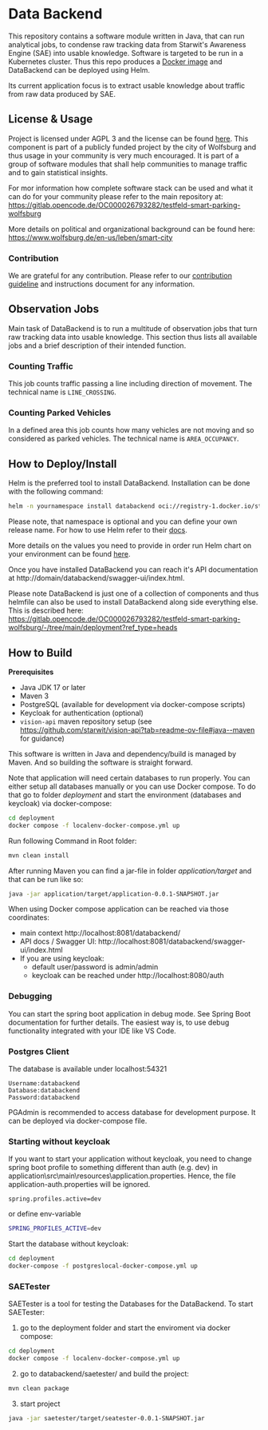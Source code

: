 # Data Backend
This repository contains a software module written in Java, that can run analytical jobs, to condense raw tracking data from Starwit's Awareness Engine (SAE) into usable knowledge. Software is targeted to be run in a Kubernetes cluster. Thus this repo produces a [Docker image](https://hub.docker.com/repository/docker/starwitorg/databackend/general) and DataBackend can be deployed using Helm.

Its current application focus is to extract usable knowledge about traffic from raw data produced by SAE.

## License & Usage
Project is licensed under AGPL 3 and the license can be found [here](LICENSE). This component is part of a publicly funded project by the city of Wolfsburg and thus usage in your community is very much encouraged. It is part of a group of software modules that shall help communities to manage traffic and to gain statistical insights. 

For mor information how complete software stack can be used and what it can do for your community please refer to the main repository at: https://gitlab.opencode.de/OC000026793282/testfeld-smart-parking-wolfsburg 

More details on political and organizational background can be found here: https://www.wolfsburg.de/en-us/leben/smart-city

### Contribution
We are grateful for any contribution. Please refer to our [contribution guideline](CONTRIBUTING.md) and instructions document for any information.

## Observation Jobs
Main task of DataBackend is to run a multitude of observation jobs that turn raw tracking data into usable knowledge. This section thus lists all available jobs and a brief description of their intended function.

### Counting Traffic
This job counts traffic passing a line including direction of movement. The technical name is `LINE_CROSSING`.

### Counting Parked Vehicles
In a defined area this job counts how many vehicles are not moving and so considered as parked vehicles. The technical name is `AREA_OCCUPANCY`.

## How to Deploy/Install
Helm is the preferred tool to install DataBackend. Installation can be done with the following command:

```bash
helm -n yournamespace install databackend oci://registry-1.docker.io/starwitorg/databackend -f yourvalues.yaml
```

Please note, that namespace is optional and you can define your own release name. For how to use Helm refer to their [docs](https://helm.sh/docs/intro/using_helm/).

More details on the values you need to provide in order run Helm chart on your environment can be found [here](deployment/helm/databackend/Readme.md).

Once you have installed DataBackend you can reach it's API documentation at http://domain/databackend/swagger-ui/index.html.

Please note DataBackend is just one of a collection of components and thus helmfile can also be used to install DataBackend along side everything else. This is described here: https://gitlab.opencode.de/OC000026793282/testfeld-smart-parking-wolfsburg/-/tree/main/deployment?ref_type=heads

## How to Build

__Prerequisites__ 

* Java JDK 17 or later
* Maven 3
* PostgreSQL (available for development via docker-compose scripts)
* Keycloak for authentication (optional)
* `vision-api` maven repository setup (see https://github.com/starwit/vision-api?tab=readme-ov-file#java--maven for guidance)

This software is written in Java and dependency/build is managed by Maven. And so building the software is straight forward.

Note that application will need certain databases to run properly. You can either setup all databases manually or you can use Docker compose. To do that go to folder _deployment_ and start the environment (databases and keycloak) via docker-compose:

```bash
cd deployment
docker compose -f localenv-docker-compose.yml up
```

Run following Command in Root folder:
```bash
mvn clean install
```

After running Maven you can find a jar-file in folder _application/target_ and that can be run like so:

```bash
java -jar application/target/application-0.0.1-SNAPSHOT.jar
```



When using Docker compose application can be reached via those coordinates:

* main context http://localhost:8081/databackend/
* API docs / Swagger UI: http://localhost:8081/databackend/swagger-ui/index.html
* If you are using keycloak:
    * default user/password is admin/admin
    * keycloak can be reached under http://localhost:8080/auth

### Debugging

You can start the spring boot application in debug mode. See Spring Boot documentation for further details. The easiest way is, to use debug functionality integrated with your IDE like VS Code.

### Postgres Client

The database is available under localhost:54321

```
Username:databackend
Database:databackend
Password:databackend
```
PGAdmin is recommended to access database for development purpose. It can be deployed via docker-compose file.

### Starting without keycloak

If you want to start your application without keycloak, you need to change spring boot profile to something different than auth (e.g. dev) in application\src\main\resources\application.properties. Hence, the file application-auth.properties will be ignored.

```properties
spring.profiles.active=dev
```

or define env-variable

```bash
SPRING_PROFILES_ACTIVE=dev
```

Start the database without keycloak:

```bash
cd deployment
docker-compose -f postgreslocal-docker-compose.yml up
```

### SAETester

SAETester is a tool for testing the Databases for the DataBackend.
To start SAETester:

1. go to the deployment folder and start the enviroment via docker compose:

```bash
cd deployment
docker compose -f localenv-docker-compose.yml up
```

2. go to databackend/saetester/ and build the project:

```bash
mvn clean package
```

3. start project
```bash
java -jar saetester/target/seatester-0.0.1-SNAPSHOT.jar
```
